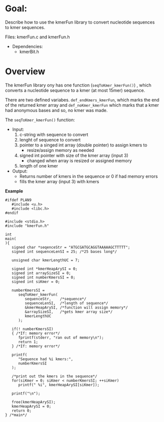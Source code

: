 # Goal:

Describe how to use the kmerFun library to convert
  nucleotide sequences to kmer sequences.

Files: kmerFun.c and kmerFun.h

- Dependencies:
  - kmerBit.h

# Overview

The kmerFun library ony has one function
  (`seqToKmer_kmerFun()`) , which converts a nucleotide
  sequence to a kmer (at most 15mer) sequence.

There are two defined variabes. `def_endKmers_kmerFun`,
  which marks the end of the returned kmer array
  and `def_noKmer_kmerFun` which marks that a kmer had
  anonymous bases and so, no kmer was made.

The `seqToKmer_kmerFun()` function:

- Input:
  1. c-string with sequence to convert
  2. lenght of sequence to convert
  3. pointer to a singed int array (double pointer) to
     assign kmers to
     - resize/assign memory as needed
  4. signed int pointer with size of the kmer array
     (input 3)
     - changed when array is resized or assigned memory
  5. length of one kmer
- Output:
  - Returns number of kmers in the sequence or 0 if had
    memory errors
  - fills the kmer array (input 3) with kmers

**Example**

```
#ifdef PLAN9
   #include <u.h>
   #include <libc.h>
#endif

#include <stdio.h>
#include "kmerFun.h"

int
main(
){
   signed char *seqenceStr = "ATGCGATGCAGGTAAAAAGCTTTTT";
   signed int sequenceLenSI = 25; /*25 bases long*/

   unsigned char kmerLengthUC = 7;

   signed int *kmerHeapArySI = 0;
   signed int arraySizeSI = 0;
   signed int numberKmersSI = 0;
   signed int siKmer = 0;

   numberKmersSI =
      seqToKmer_kmerFun(
         sequenceStr,    /*sequence*/
         sequenceLenSI,  /*length of sequence*/
         &kmerHeapArySI, /*function will assign memory*/
         &arraySizeSI,   /*gets kmer array size*/
         kmerLengthUC
      );

   if(! numberKmersSI)
   { /*If: memory error*/
      fprintf(stderr, "ran out of memory\n");
      return 1;
   } /*If: memory error*/

   printf(
      "Sequence had %i kmers:", 
      numberKmersSI
   );

   /*print out the kmers in the sequence*/
   for(siKmer = 0; siKmer < numberKmersSI; ++siKmer)
      printf(" %i", kmerHeapArySI[siKmer]);

   printf("\n");

   free(kmerHeapArySI);
   kmerHeapArySI = 0;
   return 0;
} /*main*/
```
